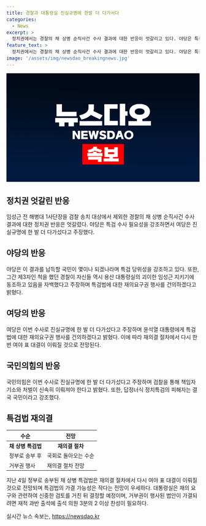 ```yaml
---
title: 경찰과 대통령실 진실규명에 한발 더 다가서다
categories:
  - News
excerpt: >
  정치권에서는 경찰의 채 상병 순직사건 수사 결과에 대한 반응이 엇갈리고 있다. 야당은 특검 수사의 필요성을 강조하며 여당은 진실규명에 한 발 더 다가갔다고 주장하고 있다. 기사에 따르면, 이에 따른 국회 재의결 절차에서 다시 한 번 여야 표 대결이 이뤄질 것으로 전망되고 있으며, 특검법의 향방은 미지수로 남아있다. 더 자세한 내용을 알고 싶다면 클릭해보세요.
feature_text: >
  정치권에서는 경찰의 채 상병 순직사건 수사 결과에 대한 반응이 엇갈리고 있다. 야당은 특검 수사의 필요성을 강조하며 여당은 진실규명에 한 발 더 다가갔다고 주장하고 있다. 기사에 따르면, 이에 따른 국회 재의결 절차에서 다시 한 번 여야 표 대결이 이뤄질 것으로 전망되고 있으며, 특검법의 향방은 미지수로 남아있다. 더 자세한 내용을 알고 싶다면 클릭해보세요.
image: '/assets/img/newsdao_breakingnews.jpg'
---
```


<p><img src="/assets/img/newsdao_breakingnews.jpg" alt="koreaapp 속보" /></p>

<h2 data-ke-size="size26">정치권 엇갈린 반응</h2>

<p data-ke-size="size16">임성근 전 해병대 1사단장을 검찰 송치 대상에서 제외한 경찰의 채 상병 순직사건 수사 결과에 대한 정치권 반응은 엇갈렸다. 야당은 특검 수사 필요성을 강조하면서 여당은 진실규명에 한 발 더 다가섰다고 주장했다.</p>

<h2 data-ke-size="size26">야당의 반응</h2>

<p data-ke-size="size16">야당은 이 결과를 납득할 국민이 몇이나 되겠나라며 특검 당위성을 강조하고 있다. 또한, 그간 제3자인 척을 했던 경찰이 자신들 역시 용산 대통령실의 괴이한 임성근 지키기에 동조하고 있음을 자백했다고 주장하며 특검법에 대한 재의요구권 행사를 건의하겠다고 밝혔다.</p>

<h2 data-ke-size="size26">여당의 반응</h2>

<p data-ke-size="size16">여당은 이번 수사로 진실규명에 한 발 더 다가섰다고 주장하며 윤석열 대통령에게 특검법에 대한 재의요구권 행사를 건의하겠다고 밝혔다. 이에 따라 재의결 절차에서 다시 한 번 여야 표 대결이 이뤄질 것으로 전망된다.</p>

<h2 data-ke-size="size26">국민의힘의 반응</h2>

<p data-ke-size="size16">국민의힘은 이번 수사로 진실규명에 한 발 더 다가섰다고 주장하며 검찰을 통해 책임자 기소와 처벌이 신속히 이뤄져야 한다고 밝혔다. 또한, 답정너식 정치특검의 피해자는 결국 국민이라고 강조했다.</p>

<h2 data-ke-size="size26">특검법 재의결</h2>

<table>
    <thead>
        <tr>
            <th>수순</th>
            <th>전망</th>
        </tr>
    </thead>
    <tbody>
        <tr>
            <td style="text-align: center; height: 17px;"><b>채 상병 특검법</b></td>
            <td style="text-align: center; height: 17px;"><b>재의결 절차</b></td>
        </tr>
        <tr>
            <td>정부로 송부 후</td>
            <td>국회로 돌아오는 수순</td>
        </tr>
        <tr>
            <td>거부권 행사</td>
            <td>재의결 절차 전망</td>
        </tr>
    </tbody>
</table>

<p data-ke-size="size16">지난 4일 정부로 송부된 채 상병 특검법은 재의결 절차에서 다시 여야 표 대결이 이뤄질 것으로 전망되며 특검법의 가결 가능성은 작다는 전망이 우세하다. 대통령실은 재의 요구와 관련하여 신중한 검토를 거친 뒤 결정할 예정이며, 거부권이 행사된 법안이 가결되려면 재적 과반 출석에 출석 의원 3분의 2 이상 찬성이 필요하다.</p>
실시간 뉴스 속보는, <a href="https://newsdao.kr" rel="dofollow">https://newsdao.kr</a>


